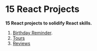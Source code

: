 # 15 React Projects

**15 React projects to solidify React skills.**

1. [Birthday Reminder](https://birthday-reminder-mk.netlify.app/).
2. [Tours](https://tours-mk.netlify.app/)
3. [Reviews](https://reviews-mk.netlify.app/)